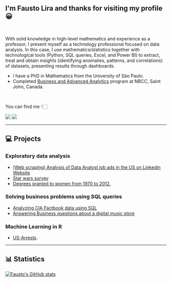 ## I'm Fausto Lira and thanks for visiting my profile 😀 

<br />

With solid knowledge in high-level mathematics and experience as a professor, I present myself as a technology professional focused on data analysis. In this case, I use mathematics/statistics together with technological tools (Python, SQL queries, Excel, and Power BI) to extract, treat and obtain insights (identifying anomalies, patterns, and correlations) of datasets, presenting results through dashboards.

- I have a PhD in Mathematics from the University of São Paulo.
- Completed [Business and Advanced Analytics](https://nbcc.ca/programs-courses/program-details?baseCurriculumId=c2ffe2e8-a927-4d0a-a64e-17e9b96aefaf) program at NBCC, Saint John, Canada.

<br />

You can find me  👇🏻 

<a href = "mailto:faustoalira@gmail.com"><img loading="lazy" src="https://img.shields.io/badge/Gmail-D14836?style=for-the-badge&logo=gmail&logoColor=white" target="_blank"></a>
<a href="https://www.linkedin.com/in/faustolira" target="_blank"><img loading="lazy" src="https://img.shields.io/badge/-LinkedIn-%230077B5?style=for-the-badge&logo=linkedin&logoColor=white" target="_blank"></a>

---

## :computer: Projects

### Exploratory data analysis

- [(Web scraping) Analysis of Data Analyst job ads in the US on Linkedin Website](https://github.com/FaustoLira/web_scraping_linkedin_jobs_usa)
- [Star wars survey](https://github.com/FaustoLira/star_wars_survey)
- [Degrees granted to women from 1970 to 2012.](https://github.com/FaustoLira/percent_bachelors_degrees_women_usa)

### Solving business problems using SQL queries

- [Analyzing CIA Factbook data using SQL](https://github.com/FaustoLira/analyzing_cia_factbook_data_using_sql)
- [Answering Business questions about a digital music store](https://github.com/FaustoLira/answering_business_questions_using_sql)

### Machine Learning in R

- [US-Arrests](https://github.com/FaustoLira/US-Arrests).

---

##  :bar_chart: Statistics

[![Fausto's GitHub stats](https://github-readme-stats.vercel.app/api?username=FaustoLira)](https://github.com/anuraghazra/github-readme-stats)

